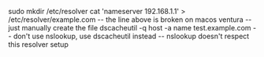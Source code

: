   sudo mkdir /etc/resolver
  cat 'nameserver 192.168.1.1' > /etc/resolver/example.com
  -- the line above is broken on macos ventura
  -- just manually create the file
  dscacheutil -q host -a name test.example.com
  -- don't use nslookup, use dscacheutil instead
  -- nslookup doesn't respect this resolver setup
